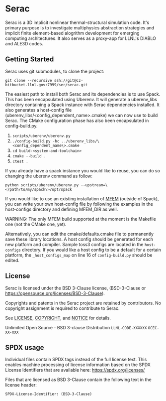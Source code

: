Serac
====

Serac is a 3D implicit nonlinear thermal-structural simulation code. It's primary purpose is to investigate multiphysics abstraction strategies and implicit finite element-based alogrithm development for emerging computing architectures. It also serves as a proxy-app for LLNL's DIABLO and ALE3D codes.

Getting Started
------

Serac uses git submodules, to clone the project:

```
git clone --recursive ssh://git@cz-bitbucket.llnl.gov:7999/ser/serac.git
```

The easiest path to install both Serac and its dependencies is to use Spack. This has been encapsulated using Uberenv. It will generate a uberenv_libs directory containing a Spack instance with Serac dependencies installed. It also generates a host-config file (uberenv_libs/\<config_dependent_name\>.cmake) we can now use to build Serac. The CMake configuration phase has also been encapsulated in config-build.py.


1. `scripts/uberenv/uberenv.py`
2. `./config-build.py -hc ../uberenv_libs/\<config_dependent_name\>.cmake`
3. `cd build-<system-and-toolchain>`
4. `cmake --build .`
5. `ctest .`

If you already have a spack instance you would like to reuse, you can do so changing the uberenv command as follow:

```
python scripts/uberenv/uberenv.py --upstream=\</path/to/my/spack\>/opt/spack
```

If you would like to use an existing installation of [MFEM](https://github.com/mfem/mfem/) (outside of Spack), you can write your own host-config file by following the examples in the host-configs directory and defining MFEM_DIR as well.

WARNING: The only MFEM build supported at the moment is the Makefile one (not the CMake one, yet).

Alternatively, you can edit the cmake/defaults.cmake file to permanently save these library locations. A host config should be generated for each new platform and compiler. Sample toss3 configs are located in the `host-configs` directory. If you would like a host config to be a default for a certain platform, the `_host_configs_map` on line 16 of `config-build.py` should be edited.

License
-------

Serac is licensed under the BSD 3-Clause license,
(BSD-3-Clause or https://opensource.org/licenses/BSD-3-Clause).

Copyrights and patents in the Serac project are retained by contributors.
No copyright assignment is required to contribute to Serac.

See [LICENSE](https://github.com/LLNL/serac/blob/master/LICENSE),
[COPYRIGHT](https://github.com/LLNL/serac/blob/master/COPYRIGHT), and
[NOTICE](https://github.com/LLNL/serac/blob/master/NOTICE) for details.

Unlimited Open Source - BSD 3-clause Distribution
`LLNL-CODE-XXXXXX`  `OCEC-XX-XXX`

SPDX usage
------------

Individual files contain SPDX tags instead of the full license text.
This enables machine processing of license information based on the SPDX
License Identifiers that are available here: https://spdx.org/licenses/

Files that are licensed as BSD 3-Clause contain the following
text in the license header:

    SPDX-License-Identifier: (BSD-3-Clause)
